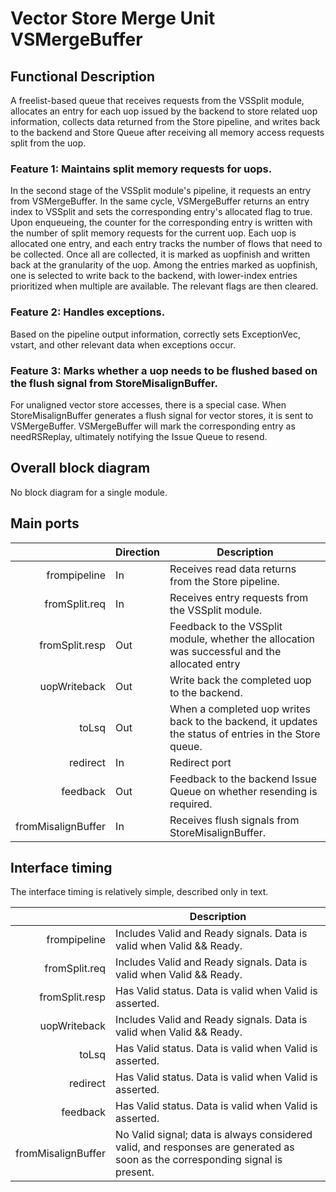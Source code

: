# Vector Store Merge Unit VSMergeBuffer

## Functional Description

A freelist-based queue that receives requests from the VSSplit module, allocates
an entry for each uop issued by the backend to store related uop information,
collects data returned from the Store pipeline, and writes back to the backend
and Store Queue after receiving all memory access requests split from the uop.

### Feature 1: Maintains split memory requests for uops.

In the second stage of the VSSplit module's pipeline, it requests an entry from
VSMergeBuffer. In the same cycle, VSMergeBuffer returns an entry index to
VSSplit and sets the corresponding entry's allocated flag to true. Upon
enqueueing, the counter for the corresponding entry is written with the number
of split memory requests for the current uop. Each uop is allocated one entry,
and each entry tracks the number of flows that need to be collected. Once all
are collected, it is marked as uopfinish and written back at the granularity of
the uop. Among the entries marked as uopfinish, one is selected to write back to
the backend, with lower-index entries prioritized when multiple are available.
The relevant flags are then cleared.

### Feature 2: Handles exceptions.

Based on the pipeline output information, correctly sets ExceptionVec, vstart,
and other relevant data when exceptions occur.

### Feature 3: Marks whether a uop needs to be flushed based on the flush signal from StoreMisalignBuffer.

For unaligned vector store accesses, there is a special case. When
StoreMisalignBuffer generates a flush signal for vector stores, it is sent to
VSMergeBuffer. VSMergeBuffer will mark the corresponding entry as needRSReplay,
ultimately notifying the Issue Queue to resend.


## Overall block diagram
No block diagram for a single module.

## Main ports

|                    | Direction | Description                                                                                           |
| -----------------: | --------- | ----------------------------------------------------------------------------------------------------- |
|       frompipeline | In        | Receives read data returns from the Store pipeline.                                                   |
|      fromSplit.req | In        | Receives entry requests from the VSSplit module.                                                      |
|     fromSplit.resp | Out       | Feedback to the VSSplit module, whether the allocation was successful and the allocated entry         |
|       uopWriteback | Out       | Write back the completed uop to the backend.                                                          |
|              toLsq | Out       | When a completed uop writes back to the backend, it updates the status of entries in the Store queue. |
|           redirect | In        | Redirect port                                                                                         |
|           feedback | Out       | Feedback to the backend Issue Queue on whether resending is required.                                 |
| fromMisalignBuffer | In        | Receives flush signals from StoreMisalignBuffer.                                                      |

## Interface timing

The interface timing is relatively simple, described only in text.

|                    | Description                                                                                                                   |
| -----------------: | ----------------------------------------------------------------------------------------------------------------------------- |
|       frompipeline | Includes Valid and Ready signals. Data is valid when Valid && Ready.                                                          |
|      fromSplit.req | Includes Valid and Ready signals. Data is valid when Valid && Ready.                                                          |
|     fromSplit.resp | Has Valid status. Data is valid when Valid is asserted.                                                                       |
|       uopWriteback | Includes Valid and Ready signals. Data is valid when Valid && Ready.                                                          |
|              toLsq | Has Valid status. Data is valid when Valid is asserted.                                                                       |
|           redirect | Has Valid status. Data is valid when Valid is asserted.                                                                       |
|           feedback | Has Valid status. Data is valid when Valid is asserted.                                                                       |
| fromMisalignBuffer | No Valid signal; data is always considered valid, and responses are generated as soon as the corresponding signal is present. |

